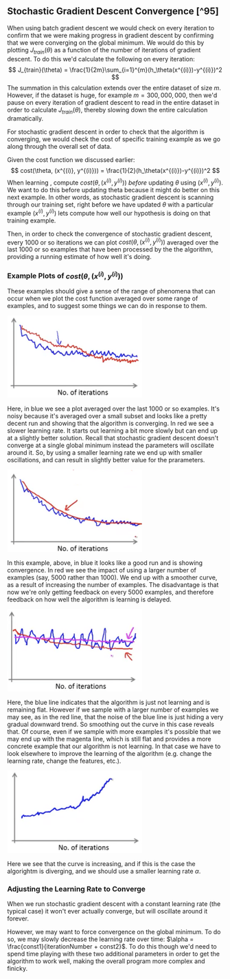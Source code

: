 ## Stochastic Gradient Descent Convergence [^95]

When using batch gradient descent we would check on every iteration to confirm that we were making progress in gradient descent by confirming that we were converging on the global minimum.  We would do this by plotting $J_{train}(\theta)$ as a function of the number of iterations of gradient descent.  To do this we'd calculate the following on every iteration:
$$
J_{train}(\theta) = \frac{1}{2m}\sum_{i=1}^{m}(h_\theta(x^{(i)})-y^{(i)})^2
$$
The summation in this calculation extends over the entire dataset of size $m$.  However, if the dataset is huge, for example $m=300,000,000$, then we'd pause on every iteration of gradient descent to read in the entire dataset in order to calculate $J_{train}(\theta)$, thereby slowing down the entire calculation dramatically.

For stochastic gradient descent in order to check that the algorithm is converging, we would check the cost of specific training example as we go along through the overall set of data.

Given the cost function we discussed earlier:
$$
cost(\theta, (x^{(i)}, y^{(i)})) = \frac{1}{2}(h_\theta(x^{(i)})-y^{(i)})^2
$$
When learning , compute $cost(\theta, (x^{(i)}, y^{(i)}))$ _before_ updating $\theta$ using $(x^{(i)}, y^{(i)})$.  We want to do this before updating theta because it might do better on this next example. In other words, as stochastic gradient descent is scanning through our training set, right before we have updated $\theta$ with a particular example $(x^{(i)}, y^{(i)})$ lets compute how well our hypothesis is doing on that training example.

Then, in order to check the convergence of stochastic gradient descent, every 1000 or so iterations we can plot $cost(\theta, (x^{(i)}, y^{(i)}))$ averaged over the last 1000 or so examples that have been processed by the the algorithm, providing a running estimate of how well it's doing.

### Example Plots of $cost(\theta,(x^{(i)},y^{(i)}))$

These examples should give a sense of the range of phenomena that can occur when we plot the cost function averaged over some range of examples, and to suggest some things we can do in response to them.

<img src="04-stochastic-gradient-descent-convergance.assets/image-20210716043305037.png" alt="image-20210716043305037" style="zoom:50%;" />

Here, in blue we see a plot averaged over the last 1000 or so examples. It's noisy because it's averaged over a small subset and looks like a pretty decent run and showing that the algorithm is converging.  In red we see a slower learning rate.  It starts out learning a bit more slowly but can end up at a slightly better solution.  Recall that stochastic gradient descent doesn't converge at a single global minimum instead the parameters will oscillate around it.  So, by using a smaller learning rate we end up with smaller oscillations, and can result in slightly better value for the prarameters.

<img src="04-stochastic-gradient-descent-convergance.assets/image-20210716043721930.png" alt="image-20210716043721930" style="zoom:50%;" />

In this example, above, in blue it looks like a good run and is showing convergence. In red we see the impact of using a larger number of examples (say, 5000 rather than 1000).  We end up with a smoother curve, as a result of increasing the number of examples.  The disadvantage is that now we're only getting feedback on every 5000 examples, and therefore feedback on how well the algorithm is learning is delayed.

<img src="04-stochastic-gradient-descent-convergance.assets/image-20210716044113947.png" alt="image-20210716044113947" style="zoom:50%;" />

Here, the blue line indicates that the algorithm is just not learning and is remaining flat.  However if we sample with a larger number of examples we may see, as in the red line, that the noise of the blue line is just hiding a very gradual downward trend.  So smoothing out the curve in this case reveals that.  Of course, even if we sample with more examples it's possible that we may end up with the magenta line, which is still flat and provides a more concrete example that our algorithm is not learning.  In that case we have to look elsewhere to improve the learning of the algorithm (e.g. change the learning rate, change the features, etc.).

<img src="04-stochastic-gradient-descent-convergance.assets/image-20210716044600221.png" alt="image-20210716044600221" style="zoom:50%;" />

Here we see that the curve is increasing, and if this is the case the algorightm is diverging, and we should use a smaller learning rate $\alpha$.

### Adjusting the Learning Rate to Converge

When we run stochastic gradient descent with a constant learning rate (the typical case) it won't ever actually converge, but will oscillate around it forever. 

However, we may want to force convergence on the global minimum.  To do so, we may slowly decrease the learning rate over time: $\alpha = \frac{const1}{iterationNumber + const2}$. To do this though we'd need to spend time playing with these two additional parameters in order to get the algorithm to work well, making the overall program more complex and finicky.

